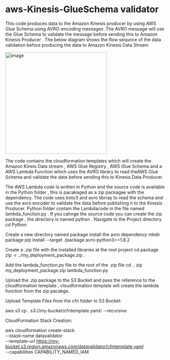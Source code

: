 # aws-Kinesis-GlueSchema validator
This code produces data to the Amazon Kinesis producer by using AWS Glue Schema using AVRO-encoding messages .The AVRO message will use the Glue Schema to validate the message before sending this to Amazon Kinesis Producer . The below diagram shows the flow sequnce of the data validation before producing the data to Amazon Kinesis Data Stream

<img width="320" alt="image" src="https://github.com/debadatta30/aws-kinesisglueschema-validator/assets/136390466/d9c2baa9-96ae-4d59-a1fa-f8d528f52129">


The code contains the cloudformation templates which will create the Amazon Kineis Data stream , AWS Glue Registry , AWS Glue Schema and a AWS Lambda Function which uses the AVRO library to read theAWS Glue Schema and validate the data before sending this to Kinesis Data Producer. 

The AWS Lambda code is written in Python and the source code is available in the Python folder , this is pacakaged as a zip packagae with the dependency. The code uses boto3 and avro librray to read the schema and use the avro encoder to validate the data before publishing it to the Kinesis Producer. Python folder contain the Lambdacode in the file named lambda_function.py . If you cahnge the source code you can create the zip package ,  the directory is named python . Navigate to the Project directory 
  cd Python

Create a new directory named package  install the avro dependency
  mkdir package
  pip install --target ./package avro-python3==1.8.2 

Create a .zip file with the installed libraries at the root project
  cd package
  zip -r ../my_deployment_package.zip .

Add the lambda_function.py file to the root of the .zip file
  cd ..
  zip my_deployment_package.zip lambda_function.py

Upload the .zip package to the S3 Bucket and pass the reference to the cloudformation template , cloudformation template will create the lambda function from the zip pacakge.

  
Upload Template Files from the cfn folder to S3 Bucket:

aws s3 cp . s3://my-bucket/cfntemplate.yaml/ --recursive

CloudFormation Stack Creation:

aws cloudformation create-stack \
--stack-name datavalidator \
--template-url https://my-bucket.s3.region.amazonaws.com/datavalidator/cfntemplate.yaml \
--capabilities CAPABILITY_NAMED_IAM
